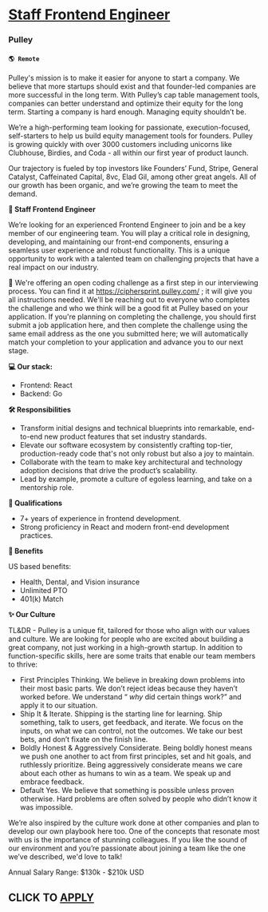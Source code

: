 # [Staff Frontend Engineer](https://www.remotewlb.com/apply/staff-frontend-engineer-86454)  
### Pulley  
#### `🌎 Remote`  

Pulley's mission is to make it easier for anyone to start a company. We believe that more startups should exist and that founder-led companies are more successful in the long term. With Pulley’s cap table management tools, companies can better understand and optimize their equity for the long term. Starting a company is hard enough. Managing equity shouldn’t be.

We’re a high-performing team looking for passionate, execution-focused, self-starters to help us build equity management tools for founders. Pulley is growing quickly with over 3000 customers including unicorns like Clubhouse, Birdies, and Coda - all within our first year of product launch.

Our trajectory is fueled by top investors like Founders’ Fund, Stripe, General Catalyst, Caffeinated Capital, 8vc, Elad Gil, among other great angels. All of our growth has been organic, and we’re growing the team to meet the demand.

**🌟 Staff Frontend Engineer**

We’re looking for an experienced Frontend Engineer to join and be a key member of our engineering team. You will play a critical role in designing, developing, and maintaining our front-end components, ensuring a seamless user experience and robust functionality. This is a unique opportunity to work with a talented team on challenging projects that have a real impact on our industry.

🚨 We're offering an open coding challenge as a first step in our interviewing process. You can find it at https://ciphersprint.pulley.com/ ; it will give you all instructions needed. We'll be reaching out to everyone who completes the challenge and who we think will be a good fit at Pulley based on your application. If you're planning on completing the challenge, you should first submit a job application here, and then complete the challenge using the same email address as the one you submitted here; we will automatically match your completion to your application and advance you to our next stage.

**💻 Our stack:**

  * Frontend: React
  * Backend: Go

**🛠 Responsibilities**

  * Transform initial designs and technical blueprints into remarkable, end-to-end new product features that set industry standards.
  * Elevate our software ecosystem by consistently crafting top-tier, production-ready code that's not only robust but also a joy to maintain.
  * Collaborate with the team to make key architectural and technology adoption decisions that drive the product’s scalability.
  * Lead by example, promote a culture of egoless learning, and take on a mentorship role.

**🙌 Qualifications**

  * 7+ years of experience in frontend development.
  * Strong proficiency in React and modern front-end development practices.

**💚 Benefits**

US based benefits:

  * Health, Dental, and Vision insurance
  * Unlimited PTO
  * 401(k) Match

**✨ Our Culture**

TL&DR - Pulley is a unique fit, tailored for those who align with our values and culture. We are looking for people who are excited about building a great company, not just working in a high-growth startup. In addition to function-specific skills, here are some traits that enable our team members to thrive:

  * First Principles Thinking. We believe in breaking down problems into their most basic parts. We don’t reject ideas because they haven’t worked before. We understand “ _why_ did certain things work?” and apply it to our situation.
  * Ship It & Iterate. Shipping is the starting line for learning. Ship something, talk to users, get feedback, and iterate. We focus on the inputs, on what we can control, not the outcomes. We take our best bets, and don’t fixate on the finish line.
  * Boldly Honest & Aggressively Considerate. Being boldly honest means we push one another to act from first principles, set and hit goals, and ruthlessly prioritize. Being aggressively considerate means we care about each other as humans to win as a team. We speak up and embrace feedback.
  * Default Yes. We believe that something is possible unless proven otherwise. Hard problems are often solved by people who didn’t know it was impossible.

We’re also inspired by the culture work done at other companies and plan to develop our own playbook here too. One of the concepts that resonate most with us is the importance of stunning colleagues. If you like the sound of our environment and you’re passionate about joining a team like the one we’ve described, we'd love to talk!

Annual Salary Range: $130k - $210k USD

  
## CLICK TO [APPLY](https://www.remotewlb.com/apply/staff-frontend-engineer-86454)

